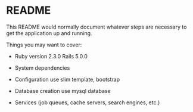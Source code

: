 # README

This README would normally document whatever steps are necessary to get the
application up and running.

Things you may want to cover:

* Ruby version
 2.3.0
 Rails 5.0.0

* System dependencies

* Configuration
use slim template, bootstrap

* Database creation
use mysql database

* Services (job queues, cache servers, search engines, etc.)
